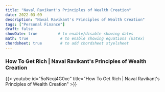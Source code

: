 ```yaml
---
title: "Naval Ravikant's Principles of Wealth Creation"
date: 2022-03-09
description: "Naval Ravikant's Principles of Wealth Creation"
tags: ["Personal Finance"]
draft: false
showDate: true         # to enable/disable showing dates
math: true              # to enable showing equations (katex)
chordsheet: true        # to add chordsheet styelsheet
---
```


### How To Get Rich | Naval Ravikant's Principles of Wealth Creation 

{{< youtube id="5oNcoj4G0xc" title="How To Get Rich | Naval Ravikant's Principles of Wealth Creation" >}}

